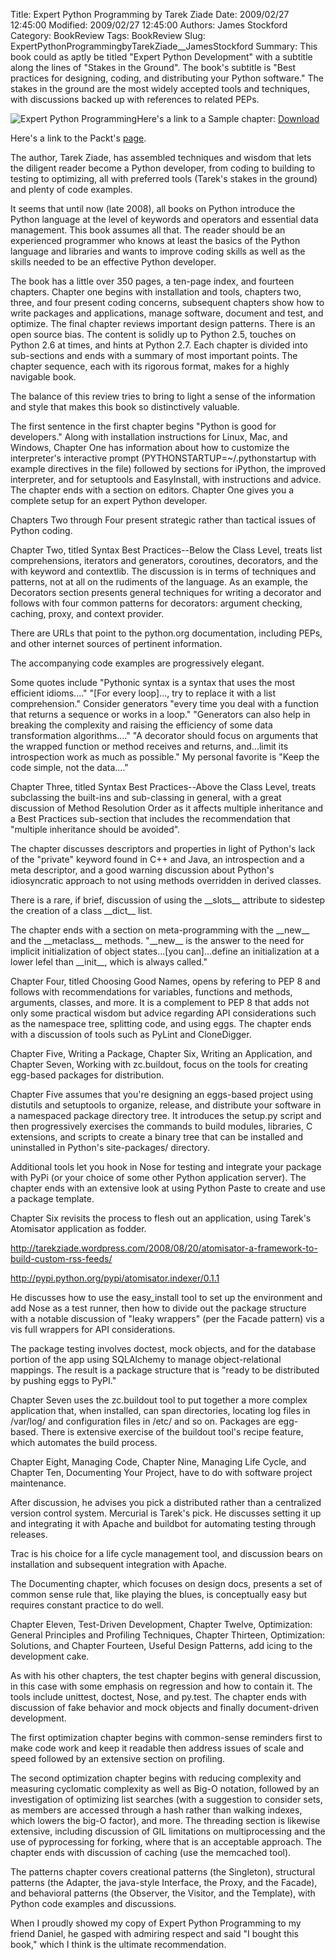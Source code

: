 Title: Expert Python Programming by Tarek Ziade
Date: 2009/02/27 12:45:00
Modified: 2009/02/27 12:45:00
Authors: James Stockford
Category: BookReview
Tags: BookReview
Slug: ExpertPythonProgrammingbyTarekZiade__JamesStockford
Summary: This book could as aptly be titled "Expert Python Development" with a subtitle along the lines of "Stakes in the Ground". The book's subtitle is "Best practices for designing, coding, and distributing your Python software." The stakes in the ground are the most widely accepted tools and techniques, with discussions backed up with references to related PEPs. 


<p><img class="image-left" src="../images/expertPythonProg.png/image_preview" alt="Expert Python Programming" />Here's a link to a Sample chapter: <a title="Chapter 10 from Expert Python Programming." class="internal-link" href="../sample-chapters/Chapter%2010.pdf">Download</a></p>
<p>Here's a link to the Packt's <a class="external-link" href="http://www.packtpub.com/expert-python-programming/book">page</a>.</p>
<p> The author, Tarek Ziade, has assembled techniques and wisdom that lets the diligent reader become a Python developer, from coding to building to testing to optimizing, all with preferred tools (Tarek's stakes in the ground) and plenty of code examples.</p>
<p> It seems that until now (late 2008), all books on Python introduce the Python language at the level of keywords and operators and essential data management. This book assumes all that. The reader should be an experienced programmer who knows at least the basics of the Python language and libraries and wants to improve coding skills as well as the skills needed to be an effective Python developer.</p>
<p> The book has a little over 350 pages, a ten-page index, and fourteen chapters. Chapter one begins with installation and tools, chapters two, three, and four present coding concerns, subsequent chapters show how to write packages and applications, manage software, document and test, and optimize. The final chapter reviews important design patterns. There is an open source bias. The content is solidly up to Python 2.5, touches on Python 2.6 at times, and hints at Python 2.7. Each chapter is divided into sub-sections and ends with a summary of most important points. The chapter sequence, each with its rigorous format, makes for a highly navigable book.</p>
<p> The balance of this review tries to bring to light a sense of the information and style that makes this book so distinctively valuable.</p>
<p> The first sentence in the first chapter begins "Python is good for developers." Along with installation instructions for Linux, Mac, and Windows, Chapter One has information about how to customize the interpreter's interactive prompt (PYTHONSTARTUP=~/.pythonstartup with example directives in the file) followed by sections for iPython, the improved interpreter, and for setuptools and EasyInstall, with instructions and advice. The chapter ends with a section on editors. Chapter One gives you a complete setup for an expert Python developer.</p>
<p> Chapters Two through Four present strategic rather than tactical issues of Python coding.</p>
<p> Chapter Two, titled Syntax Best Practices--Below the Class Level, treats list comprehensions, iterators and generators, coroutines, decorators, and the with keyword and contextlib. The discussion is in terms of techniques and patterns, not at all on the rudiments of the language. As an example, the Decorators section presents general techniques for writing a decorator and follows with four common patterns for decorators: argument checking, caching, proxy, and context provider.</p>
<p> There are URLs that point to the python.org documentation, including PEPs, and other internet sources of pertinent information.</p>
<p> The accompanying code examples are progressively elegant.</p>
<p> Some quotes include "Pythonic syntax is a syntax that uses the most efficient idioms...." "[For every loop]..., try to replace it with a list comprehension." Consider generators "every time you deal with a function that returns a sequence or works in a loop." "Generators can also help in breaking the complexity and raising the efficiency of some data transformation algorithms...." "A decorator should focus on arguments that the wrapped function or method receives and returns, and...limit its introspection work as much as possible." My personal favorite is "Keep the code simple, not the data...."</p>
<p> Chapter Three, titled Syntax Best Practices--Above the Class Level, treats subclassing the built-ins and sub-classing in general, with a great discussion of Method Resolution Order as it affects multiple inheritance and a Best Practices sub-section that includes the recommendation that "multiple inheritance should be avoided".</p>
<p> The chapter discusses descriptors and properties in light of Python's lack of the "private" keyword found in C++ and Java, an introspection and a meta descriptor, and a good warning discussion about Python's idiosyncratic approach to not using methods overridden in derived classes.</p>
<p> There is a rare, if brief, discussion of using the __slots__ attribute to sidestep the creation of a class __dict__ list.</p>
<p> The chapter ends with a section on meta-programming with the __new__ and the __metaclass__ methods. "__new__ is the answer to the need for implicit initialization of object states...[you can]...define an initialization at a lower lefel than __init__, which is always called."</p>
<p> Chapter Four, titled Choosing Good Names, opens by refering to PEP 8 and follows with recommendations for variables, functions and methods, arguments, classes, and more. It is a complement to PEP 8 that adds not only some practical wisdom but advice regarding API considerations such as the namespace tree, splitting code, and using eggs. The chapter ends with a discussion of tools such as PyLint and CloneDigger.</p>
<p> Chapter Five, Writing a Package, Chapter Six, Writing an Application, and Chapter Seven, Working with zc.buildout, focus on the tools for creating egg-based packages for distribution.</p>
<p> Chapter Five assumes that you're designing an eggs-based project using distutils and setuptools to organize, release, and distribute your software in a namespaced package directory tree. It introduces the setup.py script and then progressively exercises the commands to build modules, libraries, C extensions, and scripts to create a binary tree that can be installed and uninstalled in Python's site-packages/ directory.</p>
<p> Additional tools let you hook in Nose for testing and integrate your package with PyPi (or your choice of some other Python application server). The chapter ends with an extensive look at using Python Paste to create and use a package template.</p>
<p> Chapter Six revisits the process to flesh out an application, using Tarek's Atomisator application as fodder.</p>
<a class="external-link" href="http://tarekziade.wordpress.com/2008/08/20/atomisator-a-framework-to-build-custom-rss-feeds/">http://tarekziade.wordpress.com/2008/08/20/atomisator-a-framework-to-build-custom-rss-feeds/ </a>
<p></p>
<a class="external-link" href="http://pypi.python.org/pypi/atomisator.indexer/0.1.1">http://pypi.python.org/pypi/atomisator.indexer/0.1.1</a>
<p></p>
<p></p>
<p> He discusses how to use the easy_install tool to set up the environment and add Nose as a test runner, then how to divide out the package structure with a notable discussion of "leaky wrappers" (per the Facade pattern) vis a vis full wrappers for API considerations.</p>
<p> The package testing involves doctest, mock objects, and for the database portion of the app using SQLAlchemy to manage object-relational mappings. The result is a package structure that is "ready to be distributed by pushing eggs to PyPI."</p>
<p> Chapter Seven uses the zc.buildout tool to put together a more complex application that, when installed, can span directories, locating log files in /var/log/ and configuration files in /etc/ and so on. Packages are egg-based. There is extensive exercise of the buildout tool's recipe feature, which automates the build process.</p>
<p> Chapter Eight, Managing Code, Chapter Nine, Managing Life Cycle, and Chapter Ten, Documenting Your Project, have to do with software project maintenance.</p>
<p> After discussion, he advises you pick a distributed rather than a centralized version control system. Mercurial is Tarek's pick. He discusses setting it up and integrating it with Apache and buildbot for automating testing through releases.</p>
<p> Trac is his choice for a life cycle management tool, and discussion bears on installation and subsequent integration with Apache.</p>
<p> The Documenting chapter, which focuses on design docs, presents a set of common sense rule that, like playing the blues, is conceptually easy but requires constant practice to do well.</p>
<p> Chapter Eleven, Test-Driven Development, Chapter Twelve, Optimization: General Principles and Profiling Techniques, Chapter Thirteen, Optimization: Solutions, and Chapter Fourteen, Useful Design Patterns, add icing to the development cake.</p>
<p> As with his other chapters, the test chapter begins with general discussion, in this case with some emphasis on regression and how to contain it. The tools include unittest, doctest, Nose, and py.test. The chapter ends with discussion of fake behavior and mock objects and finally document-driven development.</p>
<p> The first optimization chapter begins with common-sense reminders first to make code work and keep it readable then address issues of scale and speed followed by an extensive section on profiling.</p>
<p> The second optimization chapter begins with reducing complexity and measuring cyclomatic complexity as well as Big-O notation, followed by an investigation of optimizing list searches (with a suggestion to consider sets, as members are accessed through a hash rather than walking indexes, which lowers the big-O factor), and more. The threading section is likewise extensive, including discussion of GIL limitations on multiprocessing and the use of pyprocessing for forking, where that is an acceptable approach. The chapter ends with discussion of caching (use the memcached tool).</p>
<p> The patterns chapter covers creational patterns (the Singleton), structural patterns (the Adapter, the java-style Interface, the Proxy, and the Facade), and behavioral patterns (the Observer, the Visitor, and the Template), with Python code examples and discussions.</p>
<p> When I proudly showed my copy of Expert Python Programming to my friend Daniel, he gasped with admiring respect and said "I bought this book," which I think is the ultimate recommendation.</p>
<p></p>

